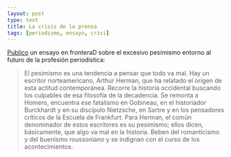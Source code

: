 ```yaml
---
layout: post
type: text
title: La crisis de la prensa
tags: [periodismo, ensayo, crisi]
---
```


[Publico](http://www.fronterad.com/?q=crisis-prensa-analisis-pesimismo) un ensayo en fronteraD sobre el excesivo pesimismo entorno al futuro de la profesión periodística:
> El pesimismo es una tendencia a pensar que todo va mal. Hay un escritor norteamericano, Arthur Herman, que ha relatado el origen de esta actitud contemporánea. Recorre la historia occidental buscando los culpables de esa filosofía de la decadencia. Se remonta a Homero, encuentra ese fatalismo en Gobineau, en el historiador Burckhardt y en su discípulo Nietzsche, en Sartre y en los pensadores críticos de la Escuela de Frankfurt. Para Herman, el común denominador de estos escritores es su pesimismo; ellos dicen, básicamente, que algo va mal en la historia. Beben del romanticismo y del buenismo roussoniano y se indignan con el curso de los acontecimientos.
